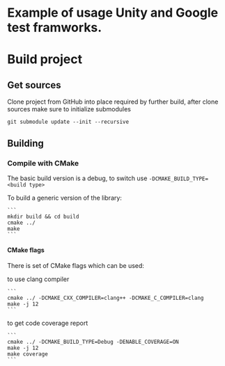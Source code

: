 # Example of usage Unity and Google test framworks.

# Build project

## Get sources

Clone project from GitHub into place required by further build,
after clone sources make sure to initialize submodules

```
git submodule update --init --recursive
```

## Building

### Compile with CMake

The basic build version is a debug, to switch use `-DCMAKE_BUILD_TYPE=<build type>`

To build a generic version of the library:

    ```
    mkdir build && cd build
    cmake ../
    make
    ```

#### CMake flags
There is set of CMake flags which can be used:

to use clang compiler

    ```
    cmake ../ -DCMAKE_CXX_COMPILER=clang++ -DCMAKE_C_COMPILER=clang
    make -j 12
    ```

to get code coverage report

    ```
    cmake ../ -DCMAKE_BUILD_TYPE=Debug -DENABLE_COVERAGE=ON
    make -j 12
    make coverage
    ```




